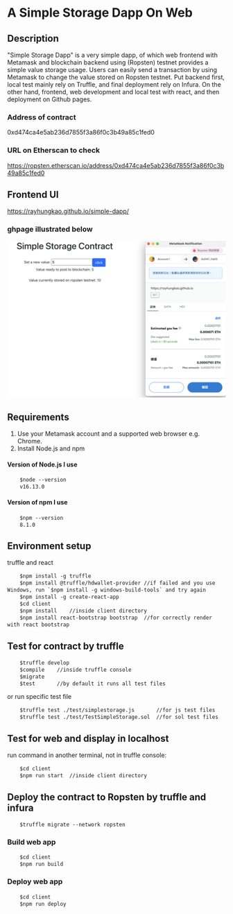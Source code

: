# A Simple Storage Dapp On Web
## Description
"Simple Storage Dapp" is a very simple dapp, of which web frontend with Metamask and blockchain backend using (Ropsten) testnet provides a simple value storage usage. Users can easily send a transaction by using Metamask to change the value stored on Ropsten testnet. Put backend first, local test mainly rely on Truffle, and final deployment rely on Infura. On the other hand, frontend, web development and local test with react, and then deployment on Github pages. 

### Address of contract
0xd474ca4e5ab236d7855f3a86f0c3b49a85c1fed0

### URL on Etherscan to check
https://ropsten.etherscan.io/address/0xd474ca4e5ab236d7855f3a86f0c3b49a85c1fed0

## Frontend UI
https://rayhungkao.github.io/simple-dapp/

### ghpage illustrated below
![alt text](./material.png)

## Requirements
1. Use your Metamask account and a supported web browser e.g. Chrome.
2. Install Node.js and npm
#### Version of Node.js I use
```
    $node --version
    v16.13.0
```
#### Version of npm I use
```
    $npm --version
    8.1.0
```

## Environment setup
truffle and react
```
    $npm install -g truffle
    $npm install @truffle/hdwallet-provider //if failed and you use Windows, run `$npm install -g windows-build-tools` and try again
    $npm install -g create-react-app
    $cd client
    $npm install    //inside client directory
    $npm install react-bootstrap bootstrap  //for correctly render with react bootstrap
```

## Test for contract by truffle
```
    $truffle develop
    $compile    //inside truffle console
    $migrate    
    $test       //by default it runs all test files
```
or run specific test file
```
    $truffle test ./test/simplestorage.js       //for js test files
    $truffle test ./test/TestSimpleStorage.sol  //for sol test files
```

## Test for web and display in localhost
run command in another terminal, not in truffle console:
```
    $cd client
    $npm run start  //inside client directory
```

## Deploy the contract to Ropsten by truffle and infura
```
    $truffle migrate --network ropsten
```

### Build web app
```
    $cd client
    $npm run build
```

### Deploy web app
```
    $cd client
    $npm run deploy
```